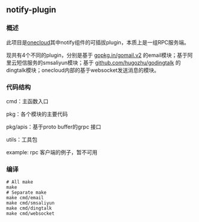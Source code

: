 ## notify-plugin

### 概述

此项目是[onecloud](https://github.com/yunionio/onecloud/)其中notify组件的可插拔plugin，本质上是一组RPC服务端。

现共有4个不同的plugin，分别是基于 [gopkg.in/gomail.v2](https://github.com/go-gomail/gomail) 的email模块；基于阿里云短信服务的smsaliyun模块；基于 [github.com/hugozhu/godingtalk](https://github.com/hugozhu/godingtalk) 的dingtalk模块；onecloud内部的基于websocket发送消息的模块。

### 代码结构

cmd：主函数入口

pkg：各个模块的主要代码

pkg/apis：基于proto buffer的grpc 接口

utils：工具包

example:  rpc 客户端的例子，暂不可用

### 编译

```shell
# All make
make
# Separate make
make cmd/email
make cmd/smsaliyun
make cmd/dingtalk
make cmd/websocket
```

